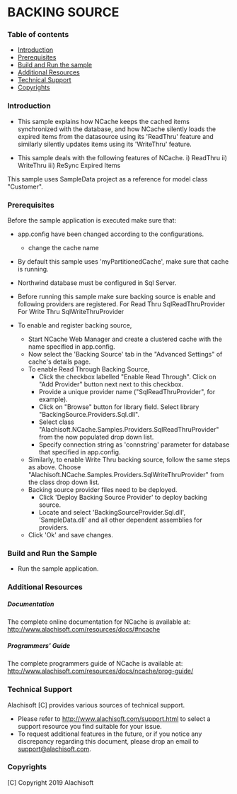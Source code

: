 # BACKING SOURCE

### Table of contents

* [Introduction](#introduction)
* [Prerequisites](#prerequisites)
* [Build and Run the sample](#build-and-run-the-sample)
* [Additional Resources](#additional-resources)
* [Technical Support](#technical-support)
* [Copyrights](#copyrights)

### Introduction

- This sample explains how NCache keeps the cached items synchronized with the database, and how NCache silently loads the expired items from the 
	datasource using its 'ReadThru' feature and similarly silently updates items using its 'WriteThru' feature.

- This sample deals with the following features of NCache.
	i)	 ReadThru
	ii)	 WriteThru
	iii) ReSync Expired Items
	
This sample uses SampleData project as a reference for model class "Customer".

### Prerequisites

Before the sample application is executed make sure that:

- app.config have been changed according to the configurations. 
	- change the cache name
- By default this sample uses 'myPartitionedCache', make sure that cache is running. 
- Northwind database must be configured in Sql Server.

- Before running this sample make sure backing source is enable and following providers are registered.
	For Read Thru
		SqlReadThruProvider
	For Write Thru
		SqlWriteThruProvider
		
- To enable and register backing source,
	- Start NCache Web Manager and create a clustered cache with the name specified in app.config. 
	- Now select the 'Backing Source' tab in the "Advanced Settings" of cache's details page. 
	- To enable Read Through Backing Source,
		- Click the checkbox labelled "Enable Read Through". Click on "Add Provider" button next next to this checkbox.
		- Provide a unique provider name ("SqlReadThruProvider", for example).
		- Click on "Browse" button for library field. Select library "BackingSource.Providers.Sql.dll".
		- Select class "Alachisoft.NCache.Samples.Providers.SqlReadThruProvider" from the now populated drop down list.
		- Specify connection string as 'connstring' parameter for database that specified in app.config. 
	- Similarly, to enable Write Thru backing source, follow the same steps as above. Choose "Alachisoft.NCache.Samples.Providers.SqlWriteThruProvider" from the class drop down list.
	- Backing source provider files need to be deployed.
		- Click 'Deploy Backing Source Provider' to deploy backing source. 
		- Locate and select 'BackingSourceProvider.Sql.dll', 'SampleData.dll' and all other dependent assemblies for providers.
	- Click 'Ok' and save changes.

### Build and Run the Sample
    
- Run the sample application.

### Additional Resources

##### Documentation
The complete online documentation for NCache is available at:
http://www.alachisoft.com/resources/docs/#ncache

##### Programmers' Guide
The complete programmers guide of NCache is available at:
http://www.alachisoft.com/resources/docs/ncache/prog-guide/

### Technical Support

Alachisoft [C] provides various sources of technical support. 

- Please refer to http://www.alachisoft.com/support.html to select a support resource you find suitable for your issue.
- To request additional features in the future, or if you notice any discrepancy regarding this document, please drop an email to [support@alachisoft.com](mailto:support@alachisoft.com).

### Copyrights

[C] Copyright 2019 Alachisoft 